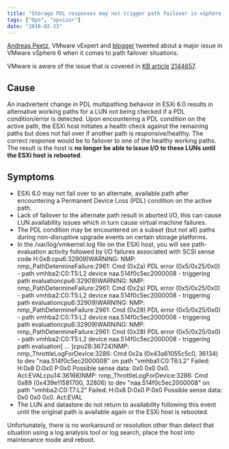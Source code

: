 ```yaml
---
title: "Storage PDL responses may not trigger path failover in vSphere 6.0"
tags: ["Ops", "opvizor"]
date: "2016-02-23"
---
```


[Andreas Peetz](http://www.twitter.com/@VFrontDe), VMware vExpert and [blogger](http://www.v-front.de) tweeted about a major issue in VMware vSphere 6 when it comes to path failover situations.

VMware is aware of the issue that is covered in [KB article](https://kb.vmware.com/selfservice/microsites/search.do?language=en_US&cmd=displayKC&externalId=2144657) [2144657](http://kb.vmware.com/kb/2144657).

## Cause

An inadvertent change in PDL multipathing behavior in ESXi 6.0 results in alternative working paths for a LUN not being checked if a PDL condition/error is detected. Upon encountering a PDL condition on the active path, the ESXi host initiates a health check against the remaining paths but does not fail over if another path is responsive/healthy. The correct response would be to failover to one of the healthy working paths. The result is the host is **no longer be able to issue I/O to these LUNs until the ESXi host is rebooted**. 

## Symptoms

- ESXi 6.0 may not fail over to an alternate, available path after encountering a Permanent Device Loss (PDL) condition on the active path.
- Lack of failover to the alternate path result in aborted I/O, this can cause LUN availability issues which in turn cause virtual machine failures.
- The PDL condition may be encountered on a subset (but not all) paths during non-disruptive upgrade events on certain storage platforms.
- In the /var/log/vmkernel.log file on the ESXi host, you will see path-evaluation activity followed by I/O failures associated with SCSI sense code H:0x8:cpu6:32909)WARNING: NMP: nmp\_PathDetermineFailure:2961: Cmd (0x2a) PDL error (0x5/0x25/0x0) - path vmhba2:C0:T5:L2 device naa.514f0c5ec2000008 - triggering path evaluationcpu6:32909)WARNING: NMP: nmp\_PathDetermineFailure:2961: Cmd (0x2a) PDL error (0x5/0x25/0x0) - path vmhba2:C0:T5:L2 device naa.514f0c5ec2000008 - triggering path evaluationcpu6:32909)WARNING: NMP: nmp\_PathDetermineFailure:2961: Cmd (0x28) PDL error (0x5/0x25/0x0) - path vmhba2:C0:T5:L2 device naa.514f0c5ec2000008 - triggering path evaluationcpu6:32909)WARNING: NMP: nmp\_PathDetermineFailure:2961: Cmd (0x28) PDL error (0x5/0x25/0x0) - path vmhba2:C0:T5:L2 device naa.514f0c5ec2000008 - triggering path evaluation\[ ... \]cpu28:36724)NMP: nmp\_ThrottleLogForDevice:3286: Cmd 0x2a (0x43a61055c5c0, 36134) to dev "naa.514f0c5ec2000008" on path "vmhba1:C0:T6:L2" Failed: H:0x8 D:0x0 P:0x0 Possible sense data: 0x0 0x0 0x0. Act:EVALcpu14:36168)NMP: nmp\_ThrottleLogForDevice:3286: Cmd 0x89 (0x439e11581700, 32806) to dev "naa.514f0c5ec2000008" on path "vmhba2:C0:T7:L2" Failed: H:0x8 D:0x0 P:0x0 Possible sense data: 0x0 0x0 0x0. Act:EVAL
- The LUN and datastore do not return to availability following this event until the original path is available again or the ESXi host is rebooted.

Unfortunately, there is no workaround or resolution other than detect that situation using a log analysis tool or log search, place the host into maintenance mode and reboot.
